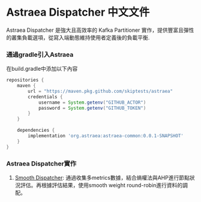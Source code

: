 Astraea Dispatcher 中文文件
===
Astraea Dispatcher 是強大且高效率的 Kafka Partitioner 實作，提供豐富且彈性的叢集負載選項，從寫入端動態維持使用者定義後的負載平衡.

### 通過gradle引入Astraea
在build.gradle中添加以下內容
```gradle
repositories {
    maven {
        url = "https://maven.pkg.github.com/skiptests/astraea"
        credentials {
            username = System.getenv("GITHUB_ACTOR")
            password = System.getenv("GITHUB_TOKEN")
        }
    }
    
    dependencies {
        implementation 'org.astraea:astraea-common:0.0.1-SNAPSHOT'
    }
}
```

### Astraea Dispatcher實作
1. [Smooth Dispatcher](smooth_dispatcher.md):  通過收集多metrics數據，結合熵權法與AHP進行節點狀況評估。再根據評估結果，使用smooth weight round-robin進行資料的調配。
